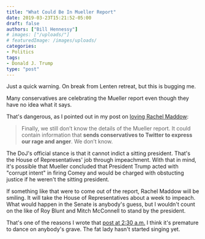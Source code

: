 ```yaml
---
title: "What Could Be In Mueller Report"
date: 2019-03-23T15:21:52-05:00
draft: false
authors: ["Bill Hennessy"]
# images: ["/uploads/"]
# featuredImage: /images/uploads/
categories: 
- Politics
tags:
- Donald J. Trump
type: "post"
---
```


Just a quick warning. On break from Lenten retreat, but this is bugging me. 

Many conservatives are celebrating the Mueller report even though they have no idea what it says. 

That's dangerous, as I pointed out in my post on [loving Rachel Maddow](https://www.hennessysview.com/posts/2019/why-we-should-love-rachel-maddow-now/):

> Finally, we still don’t know the details of the Mueller report. It could contain information that **sends conservatives to Twitter to express our rage and anger**. We don’t know.

The DoJ's official stance is that it cannot indict a sitting president. That's the House of Representatives' job through impeachment. With that in mind, it's possible that Mueller concluded that President Trump acted with "corrupt intent" in firing Comey and would be charged with obstucting justice if he weren't the sitting president. 

If something like that were to come out of the report, Rachel Maddow will be smiling. It will take the House of Representatives about a week to impeach. What would happen in the Senate is anybody's guess, but I wouldn't count on the like of Roy Blunt and Mitch McConnell to stand by the president. 

That's one of the reasons I wrote that [post at 2:30 a.m.](https://www.hennessysview.com/posts/2019/why-we-should-love-rachel-maddow-now/)  I think it's premature to dance on anybody's grave. The fat lady hasn't started singing yet. 

